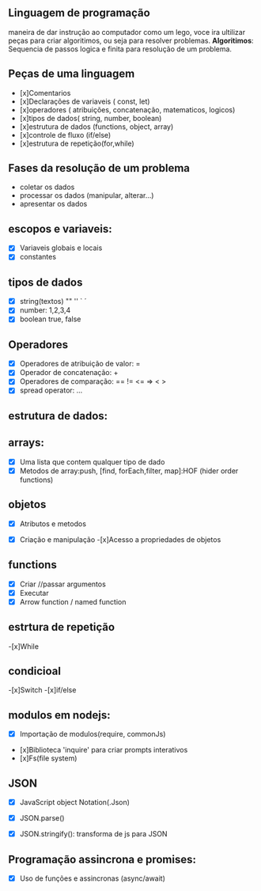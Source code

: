 ## Linguagem de programação

maneira de dar instrução ao computador
como um lego, voce ira ultilizar peças para criar algoritimos, ou seja para resolver problemas.
**Algoritimos**: Sequencia de passos logica e finita para resolução de um problema.

## Peças de uma linguagem

- [x]Comentarios
- [x]Declarações de variaveis ( const, let)
- [x]operadores ( atribuições, concatenação, matematicos, logicos)
- [x]tipos de dados( string, number, boolean)
- [x]estrutura de dados (functions, object, array)
- [x]controle de fluxo (if/else)
- [x]estrutura de repetição(for,while)

## Fases da resolução de um problema

- coletar os dados
- processar os dados (manipular, alterar...)
- apresentar os dados

## escopos e variaveis:
-[x] Variaveis globais e locais
-[x] constantes

## tipos de dados
-[x] string(textos) "" '' ` ´
-[x] number: 1,2,3,4
-[x] boolean true, false

## Operadores
-[x] Operadores de atribuição de valor: =
-[x] Operador de concatenação: +
-[x] Operadores de comparação: ==  !=  <=  =>   < > 
-[x] spread operator: ...

## estrutura de dados:

## arrays:
-[x] Uma lista que contem qualquer tipo de dado
-[x] Metodos de array:push, [find, forEach,filter, map]:HOF (hider order functions)
## objetos
-[x] Atributos e metodos
-[x] Criação e manipulação
-[x]Acesso a propriedades de objetos


## functions
-[x] Criar //passar argumentos
-[x] Executar
-[x] Arrow function / named function

## estrtura de repetição 
-[x]While

## condicioal
-[x]Switch
-[x]if/else

## modulos em nodejs:
- [x] Importação de modulos(require, commonJs)
- [x]Biblioteca 'inquire' para criar prompts interativos
- [x]Fs(file system)

## JSON
- [X] JavaScript object Notation(.Json)
- [x] JSON.parse()
- [x] JSON.stringify(): transforma de js para JSON


## Programação assincrona e promises:
-[x] Uso de funções e assincronas (async/await)